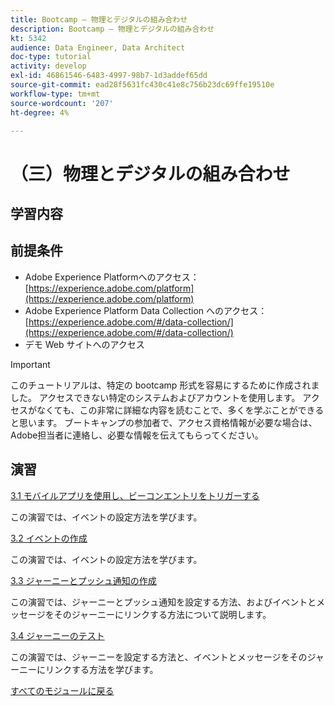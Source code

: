 ```yaml
---
title: Bootcamp — 物理とデジタルの組み合わせ
description: Bootcamp — 物理とデジタルの組み合わせ
kt: 5342
audience: Data Engineer, Data Architect
doc-type: tutorial
activity: develop
exl-id: 46861546-6483-4997-98b7-1d3addef65dd
source-git-commit: ead28f5631fc430c41e8c756b23dc69ffe19510e
workflow-type: tm+mt
source-wordcount: '207'
ht-degree: 4%

---
```


# （三）物理とデジタルの組み合わせ

## 学習内容

## 前提条件

- Adobe Experience Platformへのアクセス： [https://experience.adobe.com/platform](https://experience.adobe.com/platform)
- Adobe Experience Platform Data Collection へのアクセス： [https://experience.adobe.com/#/data-collection/](https://experience.adobe.com/#/data-collection/)
- デモ Web サイトへのアクセス

>[!IMPORTANT]
>
>このチュートリアルは、特定の bootcamp 形式を容易にするために作成されました。 アクセスできない特定のシステムおよびアカウントを使用します。 アクセスがなくても、この非常に詳細な内容を読むことで、多くを学ぶことができると思います。 ブートキャンプの参加者で、アクセス資格情報が必要な場合は、Adobe担当者に連絡し、必要な情報を伝えてもらってください。

## 演習

[3.1 モバイルアプリを使用し、ビーコンエントリをトリガーする](./ex1.md)

この演習では、イベントの設定方法を学びます。

[3.2 イベントの作成](./ex2.md)

この演習では、イベントの設定方法を学びます。

[3.3 ジャーニーとプッシュ通知の作成](./ex3.md)

この演習では、ジャーニーとプッシュ通知を設定する方法、およびイベントとメッセージをそのジャーニーにリンクする方法について説明します。

[3.4 ジャーニーのテスト](./ex4.md)

この演習では、ジャーニーを設定する方法と、イベントとメッセージをそのジャーニーにリンクする方法を学びます。

[すべてのモジュールに戻る](../../overview.md)

